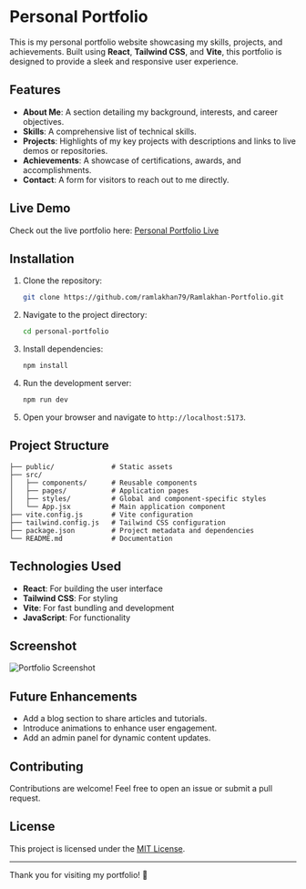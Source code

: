 # Personal Portfolio

This is my personal portfolio website showcasing my skills, projects, and achievements. Built using **React**, **Tailwind CSS**, and **Vite**, this portfolio is designed to provide a sleek and responsive user experience.

## Features

- **About Me**: A section detailing my background, interests, and career objectives.
- **Skills**: A comprehensive list of technical skills.
- **Projects**: Highlights of my key projects with descriptions and links to live demos or repositories.
- **Achievements**: A showcase of certifications, awards, and accomplishments.
- **Contact**: A form for visitors to reach out to me directly.

## Live Demo

Check out the live portfolio here: [Personal Portfolio Live](https://ramlakhan-portfolio.vercel.app/)

## Installation

1. Clone the repository:

   ```bash
   git clone https://github.com/ramlakhan79/Ramlakhan-Portfolio.git
   ```

2. Navigate to the project directory:

   ```bash
   cd personal-portfolio
   ```

3. Install dependencies:

   ```bash
   npm install
   ```

4. Run the development server:

   ```bash
   npm run dev
   ```

5. Open your browser and navigate to `http://localhost:5173`.

## Project Structure

```plaintext
├── public/              # Static assets
├── src/
│   ├── components/      # Reusable components
│   ├── pages/           # Application pages
│   ├── styles/          # Global and component-specific styles
│   └── App.jsx          # Main application component
├── vite.config.js       # Vite configuration
├── tailwind.config.js   # Tailwind CSS configuration
├── package.json         # Project metadata and dependencies
└── README.md            # Documentation
```

## Technologies Used

- **React**: For building the user interface
- **Tailwind CSS**: For styling
- **Vite**: For fast bundling and development
- **JavaScript**: For functionality

## Screenshot

![Portfolio Screenshot](https://via.placeholder.com/800x400?text=Personal+Portfolio+Screenshot)

## Future Enhancements

- Add a blog section to share articles and tutorials.
- Introduce animations to enhance user engagement.
- Add an admin panel for dynamic content updates.

## Contributing

Contributions are welcome! Feel free to open an issue or submit a pull request.

## License

This project is licensed under the [MIT License](LICENSE).

---

Thank you for visiting my portfolio! 🚀
